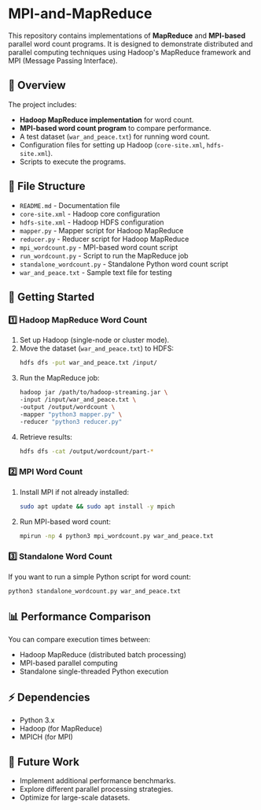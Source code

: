 # MPI-and-MapReduce

This repository contains implementations of **MapReduce** and **MPI-based** parallel word count programs. It is designed to demonstrate distributed and parallel computing techniques using Hadoop's MapReduce framework and MPI (Message Passing Interface).

## 📜 Overview

The project includes:
- **Hadoop MapReduce implementation** for word count.
- **MPI-based word count program** to compare performance.
- A test dataset (`war_and_peace.txt`) for running word count.
- Configuration files for setting up Hadoop (`core-site.xml`, `hdfs-site.xml`).
- Scripts to execute the programs.

## 📁 File Structure

- `README.md` - Documentation file  
- `core-site.xml` - Hadoop core configuration  
- `hdfs-site.xml` - Hadoop HDFS configuration  
- `mapper.py` - Mapper script for Hadoop MapReduce  
- `reducer.py` - Reducer script for Hadoop MapReduce  
- `mpi_wordcount.py` - MPI-based word count script  
- `run_wordcount.py` - Script to run the MapReduce job  
- `standalone_wordcount.py` - Standalone Python word count script  
- `war_and_peace.txt` - Sample text file for testing  

## 🚀 Getting Started

### 1️⃣ **Hadoop MapReduce Word Count**
1. Set up Hadoop (single-node or cluster mode).
2. Move the dataset (`war_and_peace.txt`) to HDFS:
   ```sh
   hdfs dfs -put war_and_peace.txt /input/
   ```
3. Run the MapReduce job:
   ```sh
   hadoop jar /path/to/hadoop-streaming.jar \
   -input /input/war_and_peace.txt \
   -output /output/wordcount \
   -mapper "python3 mapper.py" \
   -reducer "python3 reducer.py"
   ```
4. Retrieve results:
   ```sh
   hdfs dfs -cat /output/wordcount/part-*
   ```

### 2️⃣ **MPI Word Count**
1. Install MPI if not already installed:
   ```sh
   sudo apt update && sudo apt install -y mpich
   ```
2. Run MPI-based word count:
   ```sh
   mpirun -np 4 python3 mpi_wordcount.py war_and_peace.txt
   ```

### 3️⃣ **Standalone Word Count**
If you want to run a simple Python script for word count:
```sh
python3 standalone_wordcount.py war_and_peace.txt
```

## 📊 Performance Comparison
You can compare execution times between:
- Hadoop MapReduce (distributed batch processing)
- MPI-based parallel computing
- Standalone single-threaded Python execution

## ⚡ Dependencies
- Python 3.x
- Hadoop (for MapReduce)
- MPICH (for MPI)

## 🎯 Future Work
- Implement additional performance benchmarks.
- Explore different parallel processing strategies.
- Optimize for large-scale datasets.

